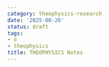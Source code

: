 ```yaml
---
category: theophysics-research
date: '2025-08-26'
status: draft
tags:
- o
- theophysics
title: THEOPHYSICS Notes
---
```

   
